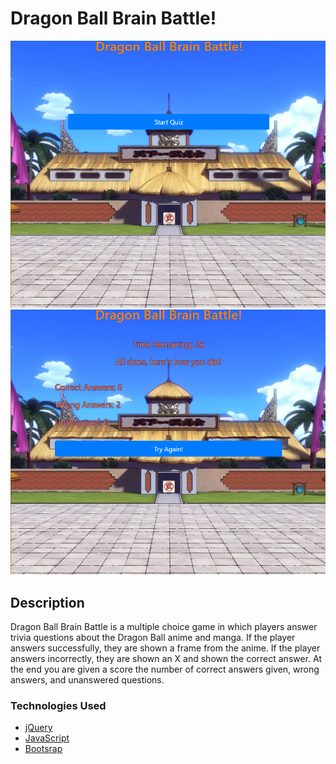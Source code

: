 # Dragon Ball Brain Battle!
![Title Screen](https://github.com/commandergavdog/Dragon-Ball-Brain-Battle/blob/master/img/DBBB.PNG)
![End SCreen](https://github.com/commandergavdog/Dragon-Ball-Brain-Battle/blob/master/img/Capture3.PNG)


## Description
Dragon Ball Brain Battle is a multiple choice game in which players answer trivia questions about the Dragon Ball anime and manga.
If the player answers successfully, they are shown a frame from the anime. If the player answers incorrectly, they are shown an X and shown the correct answer. At the end you are given a score the number of correct answers given, wrong answers, and unanswered questions. 

### Technologies Used
- [jQuery](https://jquery.com/)
- [JavaScript](https://www.javascript.com/)
- [Bootsrap](https://getbootstrap.com/)
